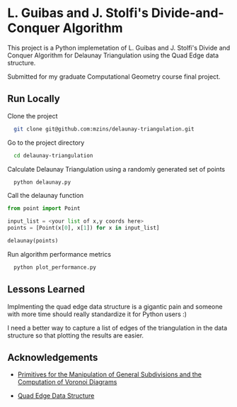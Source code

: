 
# L. Guibas and J. Stolfi's Divide-and-Conquer Algorithm

This project is a Python implemetation of L. Guibas and J. Stolfi's Divide and Conquer Algorithm for Delaunay Triangulation using the Quad Edge data structure.

Submitted for my graduate Computational Geometry course final project.
## Run Locally

Clone the project

```bash
  git clone git@github.com:mzins/delaunay-triangulation.git
```

Go to the project directory

```bash
  cd delaunay-triangulation
```

Calculate Delaunay Triangulation using a randomly generated set of points

```bash
  python delaunay.py
```

Call the delaunay function 

```python
from point import Point

input_list = <your list of x,y coords here>
points = [Point(x[0], x[1]) for x in input_list]

delaunay(points)
```

Run algorithm performance metrics 

```bash
  python plot_performance.py
```

## Lessons Learned

Implmenting the quad edge data structure is a gigantic pain and someone with more time should really standardize it for Python users :)

I need a better way to capture a list of edges of the triangulation in the data structure so that plotting the results are easier. 

## Acknowledgements

 - [Primitives for the Manipulation of General Subdivisions and the Computation of Voronoi Diagrams](https://dl.acm.org/doi/pdf/10.1145/282918.282923) 

 - [Quad Edge Data Structure](https://www.cs.cmu.edu/afs/andrew/scs/cs/15-463/2001/pub/src/a2/quadedge.html)

